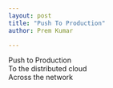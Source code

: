 ```yaml
---
layout: post
title: "Push To Production"
author: Prem Kumar

---
```


Push to Production</br>
To the distributed cloud</br>
Across the network</br>
